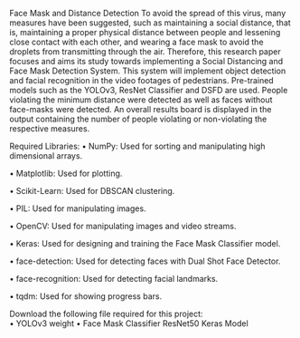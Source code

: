 Face Mask and Distance Detection
To avoid the spread of this virus, many measures have been suggested, such as maintaining a social distance, that is, maintaining a proper physical distance between people and lessening close contact with each other, and wearing a face mask to avoid the droplets from transmitting through the air. Therefore, this research paper focuses and aims its study towards implementing a Social Distancing and Face Mask Detection System. This system will implement object detection and facial recognition in the video footages of pedestrians. Pre-trained models such as the YOLOv3, ResNet Classifier and DSFD are used. People violating the minimum distance were detected as well as faces without face-masks were detected. An overall results board is displayed in the output containing the number of people violating or non-violating the respective measures. 

Required Libraries:
•	NumPy: Used for sorting and manipulating high dimensional arrays.

•	Matplotlib: Used for plotting.

•	Scikit-Learn: Used for DBSCAN clustering.

•	PIL: Used for manipulating images.

•	OpenCV: Used for manipulating images and video streams.

•	Keras: Used for designing and training the Face Mask Classifier model. 

•	face-detection: Used for detecting faces with Dual Shot Face Detector.

•	face-recognition: Used for detecting facial landmarks.

•	tqdm: Used for showing progress bars.

Download the following file required for this project:  
•	YOLOv3 weight
•	Face Mask Classifier ResNet50 Keras Model
